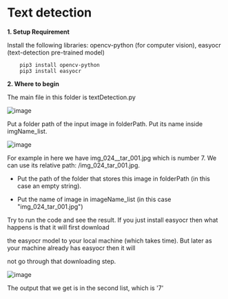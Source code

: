 # Text detection

**1. Setup Requirement**

  Install the following libraries: opencv-python (for computer vision), easyocr (text-detection pre-trained model)


        pip3 install opencv-python
        pip3 install easyocr

**2. Where to begin**

  The main file in this folder is textDetection.py

  ![image](https://github.com/chicagoedt/team-air-suas-2024/assets/92337557/c82f9c2f-aac4-4352-9855-532d80ae9455)

  Put a folder path of the input image in folderPath. Put its name inside imgName_list. 

  ![image](https://github.com/chicagoedt/team-air-suas-2024/assets/92337557/b161546c-f547-4f8d-b34c-e784fc9494a0)

  For example in here we have img_024__tar_001.jpg which is number 7. We can use its relative path: /img_024_tar_001.jpg.

  - Put the path of the folder that stores this image in folderPath (in this case an empty string).

  - Put the name of image in imageName_list (in this case "img_024_tar_001.jpg")

  Try to run the code and see the result. If you just install easyocr then what happens is that it will first download 
  
  the easyocr model to your local machine (which takes time). But later as your machine already has easyocr then it will

  not go through that downloading step.

  ![image](https://github.com/chicagoedt/team-air-suas-2024/assets/92337557/05add462-a9a4-4d6a-af0a-8a554b3940be)

  The output that we get is in the second list, which is '7'
